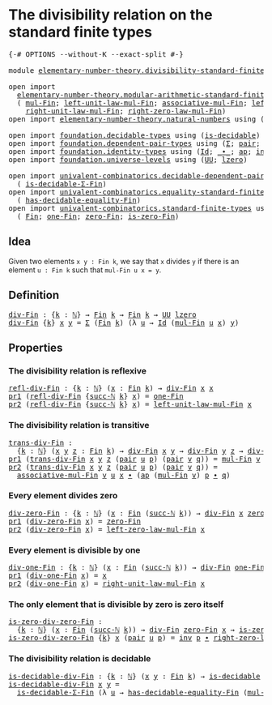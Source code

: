 # The divisibility relation on the standard finite types

<pre class="Agda"><a id="67" class="Symbol">{-#</a> <a id="71" class="Keyword">OPTIONS</a> <a id="79" class="Pragma">--without-K</a> <a id="91" class="Pragma">--exact-split</a> <a id="105" class="Symbol">#-}</a>

<a id="110" class="Keyword">module</a> <a id="117" href="elementary-number-theory.divisibility-standard-finite-types.html" class="Module">elementary-number-theory.divisibility-standard-finite-types</a> <a id="177" class="Keyword">where</a>

<a id="184" class="Keyword">open</a> <a id="189" class="Keyword">import</a>
  <a id="198" href="elementary-number-theory.modular-arithmetic-standard-finite-types.html" class="Module">elementary-number-theory.modular-arithmetic-standard-finite-types</a> <a id="264" class="Keyword">using</a>
  <a id="272" class="Symbol">(</a> <a id="274" href="elementary-number-theory.modular-arithmetic-standard-finite-types.html#12200" class="Function">mul-Fin</a><a id="281" class="Symbol">;</a> <a id="283" href="elementary-number-theory.modular-arithmetic-standard-finite-types.html#14244" class="Function">left-unit-law-mul-Fin</a><a id="304" class="Symbol">;</a> <a id="306" href="elementary-number-theory.modular-arithmetic-standard-finite-types.html#12796" class="Function">associative-mul-Fin</a><a id="325" class="Symbol">;</a> <a id="327" href="elementary-number-theory.modular-arithmetic-standard-finite-types.html#14896" class="Function">left-zero-law-mul-Fin</a><a id="348" class="Symbol">;</a>
    <a id="354" href="elementary-number-theory.modular-arithmetic-standard-finite-types.html#14719" class="Function">right-unit-law-mul-Fin</a><a id="376" class="Symbol">;</a> <a id="378" href="elementary-number-theory.modular-arithmetic-standard-finite-types.html#15397" class="Function">right-zero-law-mul-Fin</a><a id="400" class="Symbol">)</a>
<a id="402" class="Keyword">open</a> <a id="407" class="Keyword">import</a> <a id="414" href="elementary-number-theory.natural-numbers.html" class="Module">elementary-number-theory.natural-numbers</a> <a id="455" class="Keyword">using</a> <a id="461" class="Symbol">(</a><a id="462" href="elementary-number-theory.natural-numbers.html#1444" class="Datatype">ℕ</a><a id="463" class="Symbol">;</a> <a id="465" href="elementary-number-theory.natural-numbers.html#1465" class="InductiveConstructor">zero-ℕ</a><a id="471" class="Symbol">;</a> <a id="473" href="elementary-number-theory.natural-numbers.html#1478" class="InductiveConstructor">succ-ℕ</a><a id="479" class="Symbol">)</a>

<a id="482" class="Keyword">open</a> <a id="487" class="Keyword">import</a> <a id="494" href="foundation.decidable-types.html" class="Module">foundation.decidable-types</a> <a id="521" class="Keyword">using</a> <a id="527" class="Symbol">(</a><a id="528" href="foundation.decidable-types.html#1828" class="Function">is-decidable</a><a id="540" class="Symbol">)</a>
<a id="542" class="Keyword">open</a> <a id="547" class="Keyword">import</a> <a id="554" href="foundation.dependent-pair-types.html" class="Module">foundation.dependent-pair-types</a> <a id="586" class="Keyword">using</a> <a id="592" class="Symbol">(</a><a id="593" href="foundation-core.dependent-pair-types.html#502" class="Record">Σ</a><a id="594" class="Symbol">;</a> <a id="596" href="foundation-core.dependent-pair-types.html#575" class="InductiveConstructor">pair</a><a id="600" class="Symbol">;</a> <a id="602" href="foundation-core.dependent-pair-types.html#592" class="Field">pr1</a><a id="605" class="Symbol">;</a> <a id="607" href="foundation-core.dependent-pair-types.html#604" class="Field">pr2</a><a id="610" class="Symbol">)</a>
<a id="612" class="Keyword">open</a> <a id="617" class="Keyword">import</a> <a id="624" href="foundation.identity-types.html" class="Module">foundation.identity-types</a> <a id="650" class="Keyword">using</a> <a id="656" class="Symbol">(</a><a id="657" href="foundation-core.identity-types.html#641" class="Datatype">Id</a><a id="659" class="Symbol">;</a> <a id="661" href="foundation-core.identity-types.html#1239" class="Function Operator">_∙_</a><a id="664" class="Symbol">;</a> <a id="666" href="foundation-core.identity-types.html#2853" class="Function">ap</a><a id="668" class="Symbol">;</a> <a id="670" href="foundation-core.identity-types.html#1552" class="Function">inv</a><a id="673" class="Symbol">)</a>
<a id="675" class="Keyword">open</a> <a id="680" class="Keyword">import</a> <a id="687" href="foundation.universe-levels.html" class="Module">foundation.universe-levels</a> <a id="714" class="Keyword">using</a> <a id="720" class="Symbol">(</a><a id="721" href="foundation-core.universe-levels.html#222" class="Primitive">UU</a><a id="723" class="Symbol">;</a> <a id="725" href="Agda.Primitive.html#764" class="Primitive">lzero</a><a id="730" class="Symbol">)</a>

<a id="733" class="Keyword">open</a> <a id="738" class="Keyword">import</a> <a id="745" href="univalent-combinatorics.decidable-dependent-pair-types.html" class="Module">univalent-combinatorics.decidable-dependent-pair-types</a> <a id="800" class="Keyword">using</a>
  <a id="808" class="Symbol">(</a> <a id="810" href="univalent-combinatorics.decidable-dependent-pair-types.html#1284" class="Function">is-decidable-Σ-Fin</a><a id="828" class="Symbol">)</a>
<a id="830" class="Keyword">open</a> <a id="835" class="Keyword">import</a> <a id="842" href="univalent-combinatorics.equality-standard-finite-types.html" class="Module">univalent-combinatorics.equality-standard-finite-types</a> <a id="897" class="Keyword">using</a>
  <a id="905" class="Symbol">(</a> <a id="907" href="univalent-combinatorics.equality-standard-finite-types.html#2783" class="Function">has-decidable-equality-Fin</a><a id="933" class="Symbol">)</a>
<a id="935" class="Keyword">open</a> <a id="940" class="Keyword">import</a> <a id="947" href="univalent-combinatorics.standard-finite-types.html" class="Module">univalent-combinatorics.standard-finite-types</a> <a id="993" class="Keyword">using</a>
  <a id="1001" class="Symbol">(</a> <a id="1003" href="univalent-combinatorics.standard-finite-types.html#2072" class="Function">Fin</a><a id="1006" class="Symbol">;</a> <a id="1008" href="univalent-combinatorics.standard-finite-types.html#8241" class="Function">one-Fin</a><a id="1015" class="Symbol">;</a> <a id="1017" href="univalent-combinatorics.standard-finite-types.html#7006" class="Function">zero-Fin</a><a id="1025" class="Symbol">;</a> <a id="1027" href="univalent-combinatorics.standard-finite-types.html#7107" class="Function">is-zero-Fin</a><a id="1038" class="Symbol">)</a>
</pre>
## Idea

Given two elements `x y : Fin k`, we say that `x` divides `y` if there is an element `u : Fin k` such that `mul-Fin u x = y`.

## Definition

<pre class="Agda"><a id="div-Fin"></a><a id="1204" href="elementary-number-theory.divisibility-standard-finite-types.html#1204" class="Function">div-Fin</a> <a id="1212" class="Symbol">:</a> <a id="1214" class="Symbol">{</a><a id="1215" href="elementary-number-theory.divisibility-standard-finite-types.html#1215" class="Bound">k</a> <a id="1217" class="Symbol">:</a> <a id="1219" href="elementary-number-theory.natural-numbers.html#1444" class="Datatype">ℕ</a><a id="1220" class="Symbol">}</a> <a id="1222" class="Symbol">→</a> <a id="1224" href="univalent-combinatorics.standard-finite-types.html#2072" class="Function">Fin</a> <a id="1228" href="elementary-number-theory.divisibility-standard-finite-types.html#1215" class="Bound">k</a> <a id="1230" class="Symbol">→</a> <a id="1232" href="univalent-combinatorics.standard-finite-types.html#2072" class="Function">Fin</a> <a id="1236" href="elementary-number-theory.divisibility-standard-finite-types.html#1215" class="Bound">k</a> <a id="1238" class="Symbol">→</a> <a id="1240" href="foundation-core.universe-levels.html#222" class="Primitive">UU</a> <a id="1243" href="Agda.Primitive.html#764" class="Primitive">lzero</a>
<a id="1249" href="elementary-number-theory.divisibility-standard-finite-types.html#1204" class="Function">div-Fin</a> <a id="1257" class="Symbol">{</a><a id="1258" href="elementary-number-theory.divisibility-standard-finite-types.html#1258" class="Bound">k</a><a id="1259" class="Symbol">}</a> <a id="1261" href="elementary-number-theory.divisibility-standard-finite-types.html#1261" class="Bound">x</a> <a id="1263" href="elementary-number-theory.divisibility-standard-finite-types.html#1263" class="Bound">y</a> <a id="1265" class="Symbol">=</a> <a id="1267" href="foundation-core.dependent-pair-types.html#502" class="Record">Σ</a> <a id="1269" class="Symbol">(</a><a id="1270" href="univalent-combinatorics.standard-finite-types.html#2072" class="Function">Fin</a> <a id="1274" href="elementary-number-theory.divisibility-standard-finite-types.html#1258" class="Bound">k</a><a id="1275" class="Symbol">)</a> <a id="1277" class="Symbol">(λ</a> <a id="1280" href="elementary-number-theory.divisibility-standard-finite-types.html#1280" class="Bound">u</a> <a id="1282" class="Symbol">→</a> <a id="1284" href="foundation-core.identity-types.html#641" class="Datatype">Id</a> <a id="1287" class="Symbol">(</a><a id="1288" href="elementary-number-theory.modular-arithmetic-standard-finite-types.html#12200" class="Function">mul-Fin</a> <a id="1296" href="elementary-number-theory.divisibility-standard-finite-types.html#1280" class="Bound">u</a> <a id="1298" href="elementary-number-theory.divisibility-standard-finite-types.html#1261" class="Bound">x</a><a id="1299" class="Symbol">)</a> <a id="1301" href="elementary-number-theory.divisibility-standard-finite-types.html#1263" class="Bound">y</a><a id="1302" class="Symbol">)</a>
</pre>
## Properties

### The divisibility relation is reflexive

<pre class="Agda"><a id="refl-div-Fin"></a><a id="1376" href="elementary-number-theory.divisibility-standard-finite-types.html#1376" class="Function">refl-div-Fin</a> <a id="1389" class="Symbol">:</a> <a id="1391" class="Symbol">{</a><a id="1392" href="elementary-number-theory.divisibility-standard-finite-types.html#1392" class="Bound">k</a> <a id="1394" class="Symbol">:</a> <a id="1396" href="elementary-number-theory.natural-numbers.html#1444" class="Datatype">ℕ</a><a id="1397" class="Symbol">}</a> <a id="1399" class="Symbol">(</a><a id="1400" href="elementary-number-theory.divisibility-standard-finite-types.html#1400" class="Bound">x</a> <a id="1402" class="Symbol">:</a> <a id="1404" href="univalent-combinatorics.standard-finite-types.html#2072" class="Function">Fin</a> <a id="1408" href="elementary-number-theory.divisibility-standard-finite-types.html#1392" class="Bound">k</a><a id="1409" class="Symbol">)</a> <a id="1411" class="Symbol">→</a> <a id="1413" href="elementary-number-theory.divisibility-standard-finite-types.html#1204" class="Function">div-Fin</a> <a id="1421" href="elementary-number-theory.divisibility-standard-finite-types.html#1400" class="Bound">x</a> <a id="1423" href="elementary-number-theory.divisibility-standard-finite-types.html#1400" class="Bound">x</a>
<a id="1425" href="foundation-core.dependent-pair-types.html#592" class="Field">pr1</a> <a id="1429" class="Symbol">(</a><a id="1430" href="elementary-number-theory.divisibility-standard-finite-types.html#1376" class="Function">refl-div-Fin</a> <a id="1443" class="Symbol">{</a><a id="1444" href="elementary-number-theory.natural-numbers.html#1478" class="InductiveConstructor">succ-ℕ</a> <a id="1451" href="elementary-number-theory.divisibility-standard-finite-types.html#1451" class="Bound">k</a><a id="1452" class="Symbol">}</a> <a id="1454" href="elementary-number-theory.divisibility-standard-finite-types.html#1454" class="Bound">x</a><a id="1455" class="Symbol">)</a> <a id="1457" class="Symbol">=</a> <a id="1459" href="univalent-combinatorics.standard-finite-types.html#8241" class="Function">one-Fin</a>
<a id="1467" href="foundation-core.dependent-pair-types.html#604" class="Field">pr2</a> <a id="1471" class="Symbol">(</a><a id="1472" href="elementary-number-theory.divisibility-standard-finite-types.html#1376" class="Function">refl-div-Fin</a> <a id="1485" class="Symbol">{</a><a id="1486" href="elementary-number-theory.natural-numbers.html#1478" class="InductiveConstructor">succ-ℕ</a> <a id="1493" href="elementary-number-theory.divisibility-standard-finite-types.html#1493" class="Bound">k</a><a id="1494" class="Symbol">}</a> <a id="1496" href="elementary-number-theory.divisibility-standard-finite-types.html#1496" class="Bound">x</a><a id="1497" class="Symbol">)</a> <a id="1499" class="Symbol">=</a> <a id="1501" href="elementary-number-theory.modular-arithmetic-standard-finite-types.html#14244" class="Function">left-unit-law-mul-Fin</a> <a id="1523" href="elementary-number-theory.divisibility-standard-finite-types.html#1496" class="Bound">x</a>
</pre>
### The divisibility relation is transitive

<pre class="Agda"><a id="trans-div-Fin"></a><a id="1583" href="elementary-number-theory.divisibility-standard-finite-types.html#1583" class="Function">trans-div-Fin</a> <a id="1597" class="Symbol">:</a>
  <a id="1601" class="Symbol">{</a><a id="1602" href="elementary-number-theory.divisibility-standard-finite-types.html#1602" class="Bound">k</a> <a id="1604" class="Symbol">:</a> <a id="1606" href="elementary-number-theory.natural-numbers.html#1444" class="Datatype">ℕ</a><a id="1607" class="Symbol">}</a> <a id="1609" class="Symbol">(</a><a id="1610" href="elementary-number-theory.divisibility-standard-finite-types.html#1610" class="Bound">x</a> <a id="1612" href="elementary-number-theory.divisibility-standard-finite-types.html#1612" class="Bound">y</a> <a id="1614" href="elementary-number-theory.divisibility-standard-finite-types.html#1614" class="Bound">z</a> <a id="1616" class="Symbol">:</a> <a id="1618" href="univalent-combinatorics.standard-finite-types.html#2072" class="Function">Fin</a> <a id="1622" href="elementary-number-theory.divisibility-standard-finite-types.html#1602" class="Bound">k</a><a id="1623" class="Symbol">)</a> <a id="1625" class="Symbol">→</a> <a id="1627" href="elementary-number-theory.divisibility-standard-finite-types.html#1204" class="Function">div-Fin</a> <a id="1635" href="elementary-number-theory.divisibility-standard-finite-types.html#1610" class="Bound">x</a> <a id="1637" href="elementary-number-theory.divisibility-standard-finite-types.html#1612" class="Bound">y</a> <a id="1639" class="Symbol">→</a> <a id="1641" href="elementary-number-theory.divisibility-standard-finite-types.html#1204" class="Function">div-Fin</a> <a id="1649" href="elementary-number-theory.divisibility-standard-finite-types.html#1612" class="Bound">y</a> <a id="1651" href="elementary-number-theory.divisibility-standard-finite-types.html#1614" class="Bound">z</a> <a id="1653" class="Symbol">→</a> <a id="1655" href="elementary-number-theory.divisibility-standard-finite-types.html#1204" class="Function">div-Fin</a> <a id="1663" href="elementary-number-theory.divisibility-standard-finite-types.html#1610" class="Bound">x</a> <a id="1665" href="elementary-number-theory.divisibility-standard-finite-types.html#1614" class="Bound">z</a>
<a id="1667" href="foundation-core.dependent-pair-types.html#592" class="Field">pr1</a> <a id="1671" class="Symbol">(</a><a id="1672" href="elementary-number-theory.divisibility-standard-finite-types.html#1583" class="Function">trans-div-Fin</a> <a id="1686" href="elementary-number-theory.divisibility-standard-finite-types.html#1686" class="Bound">x</a> <a id="1688" href="elementary-number-theory.divisibility-standard-finite-types.html#1688" class="Bound">y</a> <a id="1690" href="elementary-number-theory.divisibility-standard-finite-types.html#1690" class="Bound">z</a> <a id="1692" class="Symbol">(</a><a id="1693" href="foundation-core.dependent-pair-types.html#575" class="InductiveConstructor">pair</a> <a id="1698" href="elementary-number-theory.divisibility-standard-finite-types.html#1698" class="Bound">u</a> <a id="1700" href="elementary-number-theory.divisibility-standard-finite-types.html#1700" class="Bound">p</a><a id="1701" class="Symbol">)</a> <a id="1703" class="Symbol">(</a><a id="1704" href="foundation-core.dependent-pair-types.html#575" class="InductiveConstructor">pair</a> <a id="1709" href="elementary-number-theory.divisibility-standard-finite-types.html#1709" class="Bound">v</a> <a id="1711" href="elementary-number-theory.divisibility-standard-finite-types.html#1711" class="Bound">q</a><a id="1712" class="Symbol">))</a> <a id="1715" class="Symbol">=</a> <a id="1717" href="elementary-number-theory.modular-arithmetic-standard-finite-types.html#12200" class="Function">mul-Fin</a> <a id="1725" href="elementary-number-theory.divisibility-standard-finite-types.html#1709" class="Bound">v</a> <a id="1727" href="elementary-number-theory.divisibility-standard-finite-types.html#1698" class="Bound">u</a>
<a id="1729" href="foundation-core.dependent-pair-types.html#604" class="Field">pr2</a> <a id="1733" class="Symbol">(</a><a id="1734" href="elementary-number-theory.divisibility-standard-finite-types.html#1583" class="Function">trans-div-Fin</a> <a id="1748" href="elementary-number-theory.divisibility-standard-finite-types.html#1748" class="Bound">x</a> <a id="1750" href="elementary-number-theory.divisibility-standard-finite-types.html#1750" class="Bound">y</a> <a id="1752" href="elementary-number-theory.divisibility-standard-finite-types.html#1752" class="Bound">z</a> <a id="1754" class="Symbol">(</a><a id="1755" href="foundation-core.dependent-pair-types.html#575" class="InductiveConstructor">pair</a> <a id="1760" href="elementary-number-theory.divisibility-standard-finite-types.html#1760" class="Bound">u</a> <a id="1762" href="elementary-number-theory.divisibility-standard-finite-types.html#1762" class="Bound">p</a><a id="1763" class="Symbol">)</a> <a id="1765" class="Symbol">(</a><a id="1766" href="foundation-core.dependent-pair-types.html#575" class="InductiveConstructor">pair</a> <a id="1771" href="elementary-number-theory.divisibility-standard-finite-types.html#1771" class="Bound">v</a> <a id="1773" href="elementary-number-theory.divisibility-standard-finite-types.html#1773" class="Bound">q</a><a id="1774" class="Symbol">))</a> <a id="1777" class="Symbol">=</a>
  <a id="1781" href="elementary-number-theory.modular-arithmetic-standard-finite-types.html#12796" class="Function">associative-mul-Fin</a> <a id="1801" href="elementary-number-theory.divisibility-standard-finite-types.html#1771" class="Bound">v</a> <a id="1803" href="elementary-number-theory.divisibility-standard-finite-types.html#1760" class="Bound">u</a> <a id="1805" href="elementary-number-theory.divisibility-standard-finite-types.html#1748" class="Bound">x</a> <a id="1807" href="foundation-core.identity-types.html#1239" class="Function Operator">∙</a> <a id="1809" class="Symbol">(</a><a id="1810" href="foundation-core.identity-types.html#2853" class="Function">ap</a> <a id="1813" class="Symbol">(</a><a id="1814" href="elementary-number-theory.modular-arithmetic-standard-finite-types.html#12200" class="Function">mul-Fin</a> <a id="1822" href="elementary-number-theory.divisibility-standard-finite-types.html#1771" class="Bound">v</a><a id="1823" class="Symbol">)</a> <a id="1825" href="elementary-number-theory.divisibility-standard-finite-types.html#1762" class="Bound">p</a> <a id="1827" href="foundation-core.identity-types.html#1239" class="Function Operator">∙</a> <a id="1829" href="elementary-number-theory.divisibility-standard-finite-types.html#1773" class="Bound">q</a><a id="1830" class="Symbol">)</a>
</pre>
### Every element divides zero

<pre class="Agda"><a id="div-zero-Fin"></a><a id="1877" href="elementary-number-theory.divisibility-standard-finite-types.html#1877" class="Function">div-zero-Fin</a> <a id="1890" class="Symbol">:</a> <a id="1892" class="Symbol">{</a><a id="1893" href="elementary-number-theory.divisibility-standard-finite-types.html#1893" class="Bound">k</a> <a id="1895" class="Symbol">:</a> <a id="1897" href="elementary-number-theory.natural-numbers.html#1444" class="Datatype">ℕ</a><a id="1898" class="Symbol">}</a> <a id="1900" class="Symbol">(</a><a id="1901" href="elementary-number-theory.divisibility-standard-finite-types.html#1901" class="Bound">x</a> <a id="1903" class="Symbol">:</a> <a id="1905" href="univalent-combinatorics.standard-finite-types.html#2072" class="Function">Fin</a> <a id="1909" class="Symbol">(</a><a id="1910" href="elementary-number-theory.natural-numbers.html#1478" class="InductiveConstructor">succ-ℕ</a> <a id="1917" href="elementary-number-theory.divisibility-standard-finite-types.html#1893" class="Bound">k</a><a id="1918" class="Symbol">))</a> <a id="1921" class="Symbol">→</a> <a id="1923" href="elementary-number-theory.divisibility-standard-finite-types.html#1204" class="Function">div-Fin</a> <a id="1931" href="elementary-number-theory.divisibility-standard-finite-types.html#1901" class="Bound">x</a> <a id="1933" href="univalent-combinatorics.standard-finite-types.html#7006" class="Function">zero-Fin</a>
<a id="1942" href="foundation-core.dependent-pair-types.html#592" class="Field">pr1</a> <a id="1946" class="Symbol">(</a><a id="1947" href="elementary-number-theory.divisibility-standard-finite-types.html#1877" class="Function">div-zero-Fin</a> <a id="1960" href="elementary-number-theory.divisibility-standard-finite-types.html#1960" class="Bound">x</a><a id="1961" class="Symbol">)</a> <a id="1963" class="Symbol">=</a> <a id="1965" href="univalent-combinatorics.standard-finite-types.html#7006" class="Function">zero-Fin</a>
<a id="1974" href="foundation-core.dependent-pair-types.html#604" class="Field">pr2</a> <a id="1978" class="Symbol">(</a><a id="1979" href="elementary-number-theory.divisibility-standard-finite-types.html#1877" class="Function">div-zero-Fin</a> <a id="1992" href="elementary-number-theory.divisibility-standard-finite-types.html#1992" class="Bound">x</a><a id="1993" class="Symbol">)</a> <a id="1995" class="Symbol">=</a> <a id="1997" href="elementary-number-theory.modular-arithmetic-standard-finite-types.html#14896" class="Function">left-zero-law-mul-Fin</a> <a id="2019" href="elementary-number-theory.divisibility-standard-finite-types.html#1992" class="Bound">x</a>
</pre>
### Every element is divisible by one

<pre class="Agda"><a id="div-one-Fin"></a><a id="2073" href="elementary-number-theory.divisibility-standard-finite-types.html#2073" class="Function">div-one-Fin</a> <a id="2085" class="Symbol">:</a> <a id="2087" class="Symbol">{</a><a id="2088" href="elementary-number-theory.divisibility-standard-finite-types.html#2088" class="Bound">k</a> <a id="2090" class="Symbol">:</a> <a id="2092" href="elementary-number-theory.natural-numbers.html#1444" class="Datatype">ℕ</a><a id="2093" class="Symbol">}</a> <a id="2095" class="Symbol">(</a><a id="2096" href="elementary-number-theory.divisibility-standard-finite-types.html#2096" class="Bound">x</a> <a id="2098" class="Symbol">:</a> <a id="2100" href="univalent-combinatorics.standard-finite-types.html#2072" class="Function">Fin</a> <a id="2104" class="Symbol">(</a><a id="2105" href="elementary-number-theory.natural-numbers.html#1478" class="InductiveConstructor">succ-ℕ</a> <a id="2112" href="elementary-number-theory.divisibility-standard-finite-types.html#2088" class="Bound">k</a><a id="2113" class="Symbol">))</a> <a id="2116" class="Symbol">→</a> <a id="2118" href="elementary-number-theory.divisibility-standard-finite-types.html#1204" class="Function">div-Fin</a> <a id="2126" href="univalent-combinatorics.standard-finite-types.html#8241" class="Function">one-Fin</a> <a id="2134" href="elementary-number-theory.divisibility-standard-finite-types.html#2096" class="Bound">x</a>
<a id="2136" href="foundation-core.dependent-pair-types.html#592" class="Field">pr1</a> <a id="2140" class="Symbol">(</a><a id="2141" href="elementary-number-theory.divisibility-standard-finite-types.html#2073" class="Function">div-one-Fin</a> <a id="2153" href="elementary-number-theory.divisibility-standard-finite-types.html#2153" class="Bound">x</a><a id="2154" class="Symbol">)</a> <a id="2156" class="Symbol">=</a> <a id="2158" href="elementary-number-theory.divisibility-standard-finite-types.html#2153" class="Bound">x</a>
<a id="2160" href="foundation-core.dependent-pair-types.html#604" class="Field">pr2</a> <a id="2164" class="Symbol">(</a><a id="2165" href="elementary-number-theory.divisibility-standard-finite-types.html#2073" class="Function">div-one-Fin</a> <a id="2177" href="elementary-number-theory.divisibility-standard-finite-types.html#2177" class="Bound">x</a><a id="2178" class="Symbol">)</a> <a id="2180" class="Symbol">=</a> <a id="2182" href="elementary-number-theory.modular-arithmetic-standard-finite-types.html#14719" class="Function">right-unit-law-mul-Fin</a> <a id="2205" href="elementary-number-theory.divisibility-standard-finite-types.html#2177" class="Bound">x</a>
</pre>
### The only element that is divisible by zero is zero itself

<pre class="Agda"><a id="is-zero-div-zero-Fin"></a><a id="2283" href="elementary-number-theory.divisibility-standard-finite-types.html#2283" class="Function">is-zero-div-zero-Fin</a> <a id="2304" class="Symbol">:</a>
  <a id="2308" class="Symbol">{</a><a id="2309" href="elementary-number-theory.divisibility-standard-finite-types.html#2309" class="Bound">k</a> <a id="2311" class="Symbol">:</a> <a id="2313" href="elementary-number-theory.natural-numbers.html#1444" class="Datatype">ℕ</a><a id="2314" class="Symbol">}</a> <a id="2316" class="Symbol">(</a><a id="2317" href="elementary-number-theory.divisibility-standard-finite-types.html#2317" class="Bound">x</a> <a id="2319" class="Symbol">:</a> <a id="2321" href="univalent-combinatorics.standard-finite-types.html#2072" class="Function">Fin</a> <a id="2325" class="Symbol">(</a><a id="2326" href="elementary-number-theory.natural-numbers.html#1478" class="InductiveConstructor">succ-ℕ</a> <a id="2333" href="elementary-number-theory.divisibility-standard-finite-types.html#2309" class="Bound">k</a><a id="2334" class="Symbol">))</a> <a id="2337" class="Symbol">→</a> <a id="2339" href="elementary-number-theory.divisibility-standard-finite-types.html#1204" class="Function">div-Fin</a> <a id="2347" href="univalent-combinatorics.standard-finite-types.html#7006" class="Function">zero-Fin</a> <a id="2356" href="elementary-number-theory.divisibility-standard-finite-types.html#2317" class="Bound">x</a> <a id="2358" class="Symbol">→</a> <a id="2360" href="univalent-combinatorics.standard-finite-types.html#7107" class="Function">is-zero-Fin</a> <a id="2372" href="elementary-number-theory.divisibility-standard-finite-types.html#2317" class="Bound">x</a>
<a id="2374" href="elementary-number-theory.divisibility-standard-finite-types.html#2283" class="Function">is-zero-div-zero-Fin</a> <a id="2395" class="Symbol">{</a><a id="2396" href="elementary-number-theory.divisibility-standard-finite-types.html#2396" class="Bound">k</a><a id="2397" class="Symbol">}</a> <a id="2399" href="elementary-number-theory.divisibility-standard-finite-types.html#2399" class="Bound">x</a> <a id="2401" class="Symbol">(</a><a id="2402" href="foundation-core.dependent-pair-types.html#575" class="InductiveConstructor">pair</a> <a id="2407" href="elementary-number-theory.divisibility-standard-finite-types.html#2407" class="Bound">u</a> <a id="2409" href="elementary-number-theory.divisibility-standard-finite-types.html#2409" class="Bound">p</a><a id="2410" class="Symbol">)</a> <a id="2412" class="Symbol">=</a> <a id="2414" href="foundation-core.identity-types.html#1552" class="Function">inv</a> <a id="2418" href="elementary-number-theory.divisibility-standard-finite-types.html#2409" class="Bound">p</a> <a id="2420" href="foundation-core.identity-types.html#1239" class="Function Operator">∙</a> <a id="2422" href="elementary-number-theory.modular-arithmetic-standard-finite-types.html#15397" class="Function">right-zero-law-mul-Fin</a> <a id="2445" href="elementary-number-theory.divisibility-standard-finite-types.html#2407" class="Bound">u</a>
</pre>
### The divisibility relation is decidable

<pre class="Agda"><a id="is-decidable-div-Fin"></a><a id="2504" href="elementary-number-theory.divisibility-standard-finite-types.html#2504" class="Function">is-decidable-div-Fin</a> <a id="2525" class="Symbol">:</a> <a id="2527" class="Symbol">{</a><a id="2528" href="elementary-number-theory.divisibility-standard-finite-types.html#2528" class="Bound">k</a> <a id="2530" class="Symbol">:</a> <a id="2532" href="elementary-number-theory.natural-numbers.html#1444" class="Datatype">ℕ</a><a id="2533" class="Symbol">}</a> <a id="2535" class="Symbol">(</a><a id="2536" href="elementary-number-theory.divisibility-standard-finite-types.html#2536" class="Bound">x</a> <a id="2538" href="elementary-number-theory.divisibility-standard-finite-types.html#2538" class="Bound">y</a> <a id="2540" class="Symbol">:</a> <a id="2542" href="univalent-combinatorics.standard-finite-types.html#2072" class="Function">Fin</a> <a id="2546" href="elementary-number-theory.divisibility-standard-finite-types.html#2528" class="Bound">k</a><a id="2547" class="Symbol">)</a> <a id="2549" class="Symbol">→</a> <a id="2551" href="foundation.decidable-types.html#1828" class="Function">is-decidable</a> <a id="2564" class="Symbol">(</a><a id="2565" href="elementary-number-theory.divisibility-standard-finite-types.html#1204" class="Function">div-Fin</a> <a id="2573" href="elementary-number-theory.divisibility-standard-finite-types.html#2536" class="Bound">x</a> <a id="2575" href="elementary-number-theory.divisibility-standard-finite-types.html#2538" class="Bound">y</a><a id="2576" class="Symbol">)</a>
<a id="2578" href="elementary-number-theory.divisibility-standard-finite-types.html#2504" class="Function">is-decidable-div-Fin</a> <a id="2599" href="elementary-number-theory.divisibility-standard-finite-types.html#2599" class="Bound">x</a> <a id="2601" href="elementary-number-theory.divisibility-standard-finite-types.html#2601" class="Bound">y</a> <a id="2603" class="Symbol">=</a>
  <a id="2607" href="univalent-combinatorics.decidable-dependent-pair-types.html#1284" class="Function">is-decidable-Σ-Fin</a> <a id="2626" class="Symbol">(λ</a> <a id="2629" href="elementary-number-theory.divisibility-standard-finite-types.html#2629" class="Bound">u</a> <a id="2631" class="Symbol">→</a> <a id="2633" href="univalent-combinatorics.equality-standard-finite-types.html#2783" class="Function">has-decidable-equality-Fin</a> <a id="2660" class="Symbol">(</a><a id="2661" href="elementary-number-theory.modular-arithmetic-standard-finite-types.html#12200" class="Function">mul-Fin</a> <a id="2669" href="elementary-number-theory.divisibility-standard-finite-types.html#2629" class="Bound">u</a> <a id="2671" href="elementary-number-theory.divisibility-standard-finite-types.html#2599" class="Bound">x</a><a id="2672" class="Symbol">)</a> <a id="2674" href="elementary-number-theory.divisibility-standard-finite-types.html#2601" class="Bound">y</a><a id="2675" class="Symbol">)</a>
</pre>